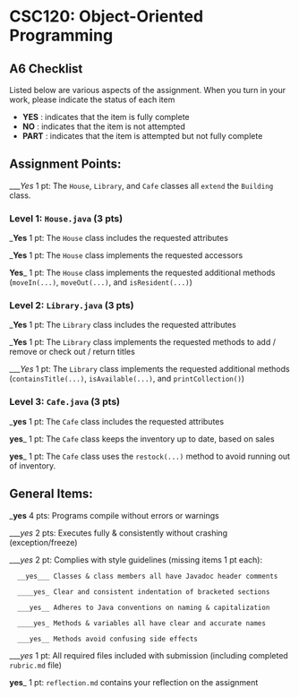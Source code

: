 # CSC120: Object-Oriented Programming
## A6 Checklist

Listed below are various aspects of the assignment.  When you turn in your work, please indicate the status of each item

- **YES** : indicates that the item is fully complete
- **NO** : indicates that the item is not attempted
- **PART** : indicates that the item is attempted but not fully complete


## Assignment Points:

____Yes_ 1 pt: The `House`, `Library`, and `Cafe` classes all `extend` the `Building` class.

### Level 1: `House.java` (3 pts)

___Yes__ 1 pt: The `House` class includes the requested attributes

___Yes__ 1 pt: The `House` class implements the requested accessors

__Yes___ 1 pt: The `House` class implements the requested additional methods (`moveIn(...)`, `moveOut(...)`, and `isResident(...)`)

### Level 2: `Library.java` (3 pts)

___Yes__ 1 pt: The `Library` class includes the requested attributes

___Yes__ 1 pt: The `Library` class implements the requested methods to add / remove or check out / return titles

____Yes_ 1 pt: The `Library` class implements the requested additional methods (`containsTitle(...)`, `isAvailable(...)`, and `printCollection()`)

### Level 3: `Cafe.java` (3 pts)

___yes__ 1 pt: The `Cafe` class includes the requested attributes

__yes___ 1 pt: The `Cafe` class keeps the inventory up to date, based on sales

__yes___ 1 pt: The `Cafe` class uses the `restock(...)` method to avoid running out of inventory.



## General Items:

___yes__ 4 pts: Programs compile without errors or warnings

____yes_ 2 pts: Executes fully & consistently without crashing (exception/freeze)

____yes_ 2 pt: Complies with style guidelines (missing items 1 pt each):

      __yes___ Classes & class members all have Javadoc header comments

      ____yes_ Clear and consistent indentation of bracketed sections

      ___yes__ Adheres to Java conventions on naming & capitalization

      ____yes_ Methods & variables all have clear and accurate names

      ___yes__ Methods avoid confusing side effects

____yes_ 1 pt: All required files included with submission (including completed `rubric.md` file)

__yes___ 1 pt: `reflection.md` contains your reflection on the assignment
